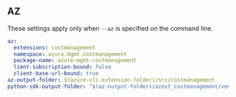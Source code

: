 ## AZ

These settings apply only when `--az` is specified on the command line.

``` yaml $(az)
az:
  extensions: costmanagement
  namespace: azure.mgmt.costmanagement
  package-name: azure-mgmt-costmanagement
  lient-subscription-bound: false
  client-base-url-bound: true
az-output-folder: $(azure-cli-extension-folder)/src/costmanagement
python-sdk-output-folder: "$(az-output-folder)/azext_costmanagement/vendored_sdks/costmanagement"

```
